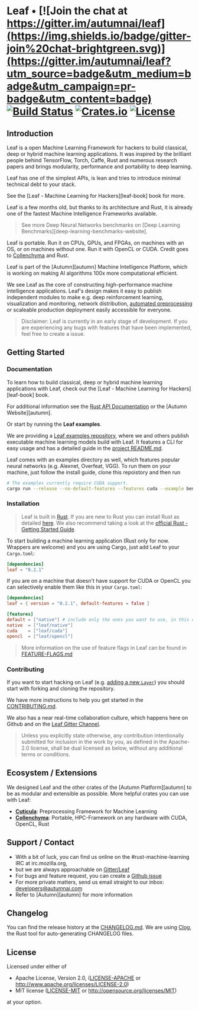 # Leaf • [![Join the chat at https://gitter.im/autumnai/leaf](https://img.shields.io/badge/gitter-join%20chat-brightgreen.svg)](https://gitter.im/autumnai/leaf?utm_source=badge&utm_medium=badge&utm_campaign=pr-badge&utm_content=badge) [![Build Status](https://travis-ci.org/autumnai/leaf.svg?branch=master)](https://travis-ci.org/autumnai/leaf) [![Crates.io](http://meritbadge.herokuapp.com/leaf)](https://crates.io/crates/leaf) [![License](https://img.shields.io/crates/l/leaf.svg)](LICENSE)

## Introduction

Leaf is a open Machine Learning Framework for hackers to build classical, deep
or hybrid machine learning applications. It was inspired by the brilliant people
behind TensorFlow, Torch, Caffe, Rust and numerous research papers and brings
modularity, performance and portability to deep learning.

Leaf has one of the simplest APIs, is lean and tries to introduce minimal
technical debt to your stack.

See the [Leaf - Machine Learning for Hackers][leaf-book] book for more.

Leaf is a few months old, but thanks to its architecture and Rust, it is already
one of the fastest Machine Intelligence Frameworks available.


> See more Deep Neural Networks benchmarks on [Deep Learning Benchmarks][deep-learning-benchmarks-website].

Leaf is portable. Run it on CPUs, GPUs, and FPGAs, on machines with an OS, or on
machines without one. Run it with OpenCL or CUDA. Credit goes to
[Collenchyma][collenchyma] and Rust.

Leaf is part of the [Autumn][autumn] Machine Intelligence Platform, which is
working on making AI algorithms 100x more computational efficient.

We see Leaf as the core of constructing high-performance machine intelligence
applications. Leaf's design makes it easy to publish independent modules to make
e.g. deep reinforcement learning, visualization and monitoring, network
distribution, [automated preprocessing][cuticula] or scaleable production
deployment easily accessible for everyone.

[caffe]: https://github.com/BVLC/caffe
[rust]: https://www.rust-lang.org/
[tensorflow]: https://github.com/tensorflow/tensorflow
[benchmarks]: #benchmarks
[leaf-examples]: #examples
[documentation]: http://autumnai.github.io/leaf

> Disclaimer: Leaf is currently in an early stage of development.
> If you are experiencing any bugs with features that have been
> implemented, feel free to create a issue.

## Getting Started

### Documentation

To learn how to build classical, deep or hybrid machine learning applications with Leaf, check out the [Leaf - Machine Learning for Hackers][leaf-book] book.

For additional information see the [Rust API Documentation][documentation] or the [Autumn Website][autumn].

Or start by running the **Leaf examples**.

We are providing a [Leaf examples repository][leaf-examples], where we and
others publish executable machine learning models build with Leaf. It features
a CLI for easy usage and has a detailed guide in the [project
README.md][leaf-examples].

Leaf comes with an examples directory as well, which features popular neural
networks (e.g. Alexnet, Overfeat, VGG). To run them on your machine, just follow
the install guide, clone this repoistory and then run

```bash
# The examples currently require CUDA support.
cargo run --release --no-default-features --features cuda --example benchmarks alexnet
```

[leaf-examples]: https://github.com/autumnai/leaf-examples

### Installation

> Leaf is built in [Rust][rust]. If you are new to Rust you can install Rust as detailed [here][rust_download].
We also recommend taking a look at the [official Rust - Getting Started Guide][rust_getting_started].

To start building a machine learning application (Rust only for now. Wrappers are welcome) and you are using Cargo, just add Leaf to your `Cargo.toml`:

```toml
[dependencies]
leaf = "0.2.1"
```

[rust_download]: https://www.rust-lang.org/downloads.html
[rust_getting_started]: https://doc.rust-lang.org/book/getting-started.html
[cargo-edit]: https://github.com/killercup/cargo-edit

If you are on a machine that doesn't have support for CUDA or OpenCL you
can selectively enable them like this in your `Cargo.toml`:

```toml
[dependencies]
leaf = { version = "0.2.1", default-features = false }

[features]
default = ["native"] # include only the ones you want to use, in this case "native"
native  = ["leaf/native"]
cuda    = ["leaf/cuda"]
opencl  = ["leaf/opencl"]
```

> More information on the use of feature flags in Leaf can be found in [FEATURE-FLAGS.md](./FEATURE-FLAGS.md)

### Contributing

If you want to start hacking on Leaf (e.g.
  [adding a new `Layer`](http://autumnai.com/leaf/book/create-new-layer.html))
you should start with forking and cloning the repository.

We have more instructions to help you get started in the [CONTRIBUTING.md][contributing].

We also has a near real-time collaboration culture, which happens
here on Github and on the [Leaf Gitter Channel][gitter-leaf].

> Unless you explicitly state otherwise, any contribution intentionally submitted for inclusion in the work by you, as defined in the Apache-2.0 license, shall be dual licensed as below, without any additional terms or conditions.

[contributing]: CONTRIBUTING.md
[gitter-leaf]: https://gitter.im/autumnai/leaf
[mj]: https://twitter.com/mjhirn
[hobofan]: https://twitter.com/hobofan
[irc]: https://chat.mibbit.com/?server=irc.mozilla.org&channel=%23rust-machine-learning

## Ecosystem / Extensions

We designed Leaf and the other crates of the [Autumn Platform][autumn] to be as modular
and extensible as possible. More helpful crates you can use with Leaf:

- [**Cuticula**][cuticula]: Preprocessing Framework for Machine Learning
- [**Collenchyma**][collenchyma]: Portable, HPC-Framework on any hardware with CUDA, OpenCL, Rust

[cuticula]: https://github.com/autumnai/cuticula
[collenchyma]: https://github.com/autumnai/collenchyma

## Support / Contact

- With a bit of luck, you can find us online on the #rust-machine-learning IRC at irc.mozilla.org,
- but we are always approachable on [Gitter/Leaf][gitter-leaf]
- For bugs and feature request, you can create a [Github issue][leaf-issue]
- For more private matters, send us email straight to our inbox: developers@autumnai.com
- Refer to [Autumn][autumn] for more information

[leaf-issue]: https://github.com/autumnai/leaf/issues

## Changelog

You can find the release history at the [CHANGELOG.md][changelog]. We are using [Clog][clog], the Rust tool for auto-generating CHANGELOG files.

[changelog]: CHANGELOG.md
[Clog]: https://github.com/clog-tool/clog-cli

## License

Licensed under either of

 * Apache License, Version 2.0, ([LICENSE-APACHE](LICENSE-APACHE) or http://www.apache.org/licenses/LICENSE-2.0)
 * MIT license ([LICENSE-MIT](LICENSE-MIT) or http://opensource.org/licenses/MIT)

at your option.
